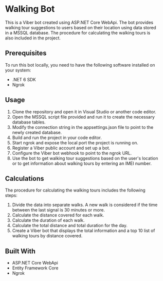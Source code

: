 # Walking Bot

This is a Viber bot created using ASP.NET Core WebApi. The bot provides walking tour suggestions to users based on their location using data stored in a MSSQL database. The procedure for calculating the walking tours is also included in the project.

## Prerequisites
To run this bot locally, you need to have the following software installed on your system:

- .NET 6 SDK
- Ngrok

## Usage
1. Clone the repository and open it in Visual Studio or another code editor.
2. Open the MSSQL script file provided and run it to create the necessary database tables.
3. Modify the connection string in the appsettings.json file to point to the newly created database.
4. Build and run the project in your code editor.
5. Start ngrok and expose the local port the project is running on.
6. Register a Viber public account and set up a bot.
7. Configure the Viber bot webhook to point to the ngrok URL.
8. Use the bot to get walking tour suggestions based on the user's location or to get information about walking tours by entering an IMEI number.

## Calculations
The procedure for calculating the walking tours includes the following steps:

1. Divide the data into separate walks. A new walk is considered if the time between the last signal is 30 minutes or more.
2. Calculate the distance covered for each walk.
3. Calculate the duration of each walk.
4. Calculate the total distance and total duration for the day.
5. Create a Viber bot that displays the total information and a top 10 list of walking tours by distance covered.

## Built With
- ASP.NET Core WebApi
- Entity Framework Core
- Ngrok
